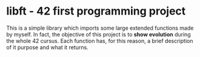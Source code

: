 # libft - 42 first programming project
This is a simple library which imports some large extended functions made by myself.
In fact, the objective of this project is to **show evolution** during the whole 42 cursus. Each function has, for this reason, a brief description of it purpose and what it returns.
